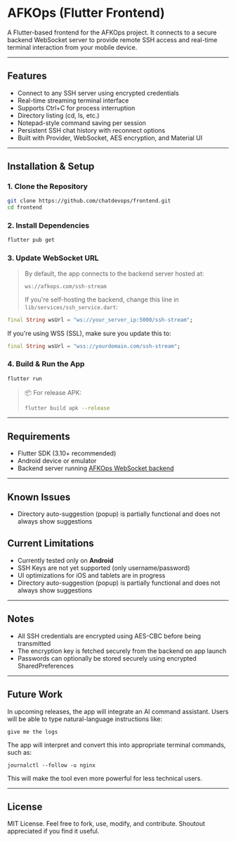 # AFKOps (Flutter Frontend)

A Flutter-based frontend for the AFKOps project. It connects to a secure backend WebSocket server to provide remote SSH access and real-time terminal interaction from your mobile device.

---

## Features

- Connect to any SSH server using encrypted credentials
- Real-time streaming terminal interface
- Supports Ctrl+C for process interruption
- Directory listing (cd, ls, etc.)
- Notepad-style command saving per session
- Persistent SSH chat history with reconnect options
- Built with Provider, WebSocket, AES encryption, and Material UI

---

## Installation & Setup

### 1. Clone the Repository

```bash
git clone https://github.com/chatdevops/frontend.git
cd frontend
```

### 2. Install Dependencies

```bash
flutter pub get
```

### 3. Update WebSocket URL

> By default, the app connects to the backend server hosted at:
>
> `ws://afkops.com/ssh-stream`
>
> If you're self-hosting the backend, change this line in `lib/services/ssh_service.dart`:

```dart
final String wsUrl = "ws://your_server_ip:5000/ssh-stream";
```

If you're using WSS (SSL), make sure you update this to:

```dart
final String wsUrl = "wss://yourdomain.com/ssh-stream";
```

### 4. Build & Run the App

```bash
flutter run
```

> 📦 For release APK:
>
> ```bash
> flutter build apk --release
> ```

---

## Requirements

- Flutter SDK (3.10+ recommended)
- Android device or emulator
- Backend server running [AFKOps WebSocket backend](https://github.com/chatdevops/backend)

---

## Known Issues

- Directory auto-suggestion (popup) is partially functional and does not always show suggestions

## Current Limitations

- Currently tested only on **Android**
- SSH Keys are not yet supported (only username/password)
- UI optimizations for iOS and tablets are in progress
- Directory auto-suggestion (popup) is partially functional and does not always show suggestions

---

## Notes

- All SSH credentials are encrypted using AES-CBC before being transmitted
- The encryption key is fetched securely from the backend on app launch
- Passwords can optionally be stored securely using encrypted SharedPreferences

---

## Future Work

In upcoming releases, the app will integrate an AI command assistant. Users will be able to type natural-language instructions like:

```
give me the logs
```

The app will interpret and convert this into appropriate terminal commands, such as:

```
journalctl --follow -u nginx
```

This will make the tool even more powerful for less technical users.

---

## License

MIT License. Feel free to fork, use, modify, and contribute. Shoutout appreciated if you find it useful.

